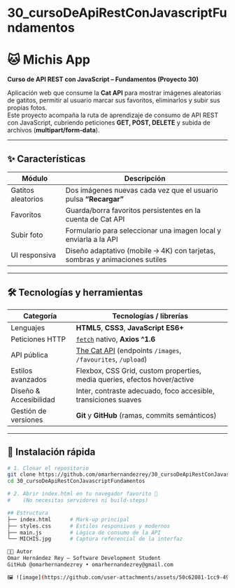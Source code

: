 # 30_cursoDeApiRestConJavascriptFundamentos
# 🐱 Michis App  
**Curso de API REST con JavaScript – Fundamentos (Proyecto 30)**

Aplicación web que consume la **Cat API** para mostrar imágenes aleatorias de gatitos, permitir al usuario marcar sus favoritos, eliminarlos y subir sus propias fotos.  
Este proyecto acompaña la ruta de aprendizaje de consumo de API REST con JavaScript, cubriendo peticiones **GET, POST, DELETE** y subida de archivos (**multipart/form‑data**).

---

## ✨ Características

| Módulo                    | Descripción                                                                 |
| ------------------------- | --------------------------------------------------------------------------- |
| Gatitos aleatorios        | Dos imágenes nuevas cada vez que el usuario pulsa **“Recargar”**            |
| Favoritos                 | Guarda/borra favoritos persistentes en la cuenta de Cat API                 |
| Subir foto                | Formulario para seleccionar una imagen local y enviarla a la API            |
| UI responsiva             | Diseño adaptativo (mobile → 4K) con tarjetas, sombras y animaciones sutiles |

---

## 🛠️ Tecnologías y herramientas

| Categoría              | Tecnologías / librerías                                                                 |
| ---------------------- | --------------------------------------------------------------------------------------- |
| Lenguajes              | **HTML5**, **CSS3**, **JavaScript ES6+**                                                |
| Peticiones HTTP        | [`fetch`](https://developer.mozilla.org/docs/Web/API/fetch) nativo, **Axios ^1.6**       |
| API pública            | [The Cat API](https://thecatapi.com/) (endpoints `/images`, `/favourites`, `/upload`)    |
| Estilos avanzados      | Flexbox, CSS Grid, custom properties, media queries, efectos hover/active               |
| Diseño & Accesibilidad | Inter, contraste adecuado, foco accesible, transiciones suaves                          |
| Gestión de versiones   | **Git** y **GitHub** (ramas, commits semánticos)                                        |

---

## 🚀 Instalación rápida

```bash
# 1. Clonar el repositorio
git clone https://github.com/omarhernandezrey/30_cursoDeApiRestConJavascriptFundamentos.git
cd 30_cursoDeApiRestConJavascriptFundamentos

# 2. Abrir index.html en tu navegador favorito 🤟
#    (No necesitas servidores ni build‑steps)

## Estructura
├── index.html      # Mark‑up principal
├── styles.css      # Estilos responsivos y modernos
├── main.js         # Lógica de consumo de la API
└── MICHIS.jpg      # Captura referencial de la interfaz

👨‍💻 Autor
Omar Hernández Rey – Software Development Student
GitHub @omarhernandezrey • omarhernandezrey@gmail.com

🖼️ ![image](https://github.com/user-attachments/assets/50c62081-1cc9-495e-952a-b710194dcc68)



